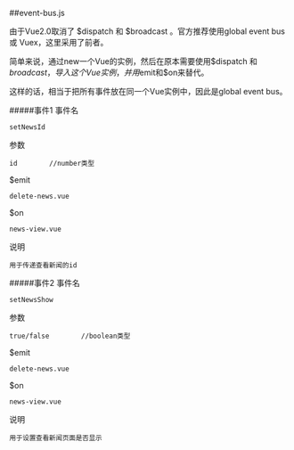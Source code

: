 ##event-bus.js

由于Vue2.0取消了 $dispatch 和 $broadcast 。官方推荐使用global event bus 或 Vuex，这里采用了前者。

简单来说，通过new一个Vue的实例，然后在原本需要使用$dispatch 和 $broadcast，导入这个Vue实例，并用$emit和$on来替代。

这样的话，相当于把所有事件放在同一个Vue实例中，因此是global event bus。


#####事件1
事件名

    setNewsId
    
参数

    id        //number类型
    
$emit

    delete-news.vue
    
$on

    news-view.vue
    
说明

    用于传递查看新闻的id
    

#####事件2
事件名

    setNewsShow
    
参数

    true/false        //boolean类型
    
$emit

    delete-news.vue
    
$on

    news-view.vue
    
说明

    用于设置查看新闻页面是否显示
